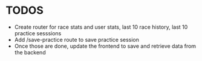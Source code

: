 # TODOS

- Create router for race stats and user stats, last 10 race history, last 10 practice sesssions
- Add /save-practice route to save practice session
- Once those are done, update the frontend to save and retrieve data from the backend
